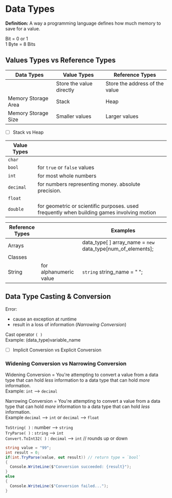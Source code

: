# Data Types

**Definition:** A way a programming language defines how much memory to save for a value.

Bit = 0 or 1      
1 Byte = 8 Bits

## Values Types vs Reference Types

| Data Types | Value Types | Reference Types |
| --- | --- | --- |
| | Store the value directly | Store the address of the value |
| Memory Storage Area | Stack | Heap |
| Memory Storage Size | Smaller values | Larger values |

- [ ] Stack vs Heap

| Value Types | |
| --- | --- |
| `char` |
| `bool` | for `true` or `false` values |
| `int` | for most whole numbers |
| `decimal` | for numbers representing money. absolute precision. | 
| `float` | 
| `double` | for geometric or scientific purposes. used frequently when building games involving motion | 

| Reference Types | | Examples |
| --- | --- | --- |
| Arrays || data_type[ ] array_name = `new` data_type[num_of_elements]; |
| Classes ||
| String | for alphanumeric value | `string` string_name = " "; |

## Data Type Casting & Conversion
Error:
- cause an exception at runtime
- result in a loss of information (_Narrowing Conversion_)

Cast operator `( )`      
Example: (data_type)variable_name

- [ ] Implicit Conversion vs Explicit Conversion

### Widening Conversion vs Narrowing Conversion
Widening Conversion = You're attempting to convert a value from a data type that can hold _less_ information to a data type that can hold _more_ information.    
Example: `int` --> `decimal`    

Narrowing Conversion = You're attempting to convert a value from a data type that can hold _more_ information to a data type that can hold _less_ information.    
Example `decimal` --> `int` or `decimal` --> `float`     

`ToString( )` : number --> `string`    
`TryParse( )` : `string` --> `int`    
`Convert.ToInt32( )` : `decimal` --> `int` // rounds up or down

```C#
string value = "99";
int result = 0;
if(int.TryParse(value, out result)) // return type = `bool`
{
  Console.WriteLine($"Conversion succeeded: {result}");
}
else
{
  Console.WriteLine($"Conversion failed...");
}
```

